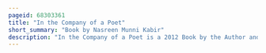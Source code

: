 ```yaml
---
pageid: 68303361
title: "In the Company of a Poet"
short_summary: "Book by Nasreen Munni Kabir"
description: "In the Company of a Poet is a 2012 Book by the Author and Television Documentary Producer Nasreen Munni Kabir, containing her Interview with Gulzar. It Details his early Life, including his Birth in 1934 in Dina, British India, and his Sikh Family Background, his Film and poetic Career, and his Marriage to the Actress Rakhee in 1973, with whom he has a Daughter, Meghna. In the Company of a Poet was published by rupa Publications on november 12 2012 and received mixed Reviews from Critics. The Book was included by Firstpost in its List of top 10 indian Non-Fiction Books."
---
```

